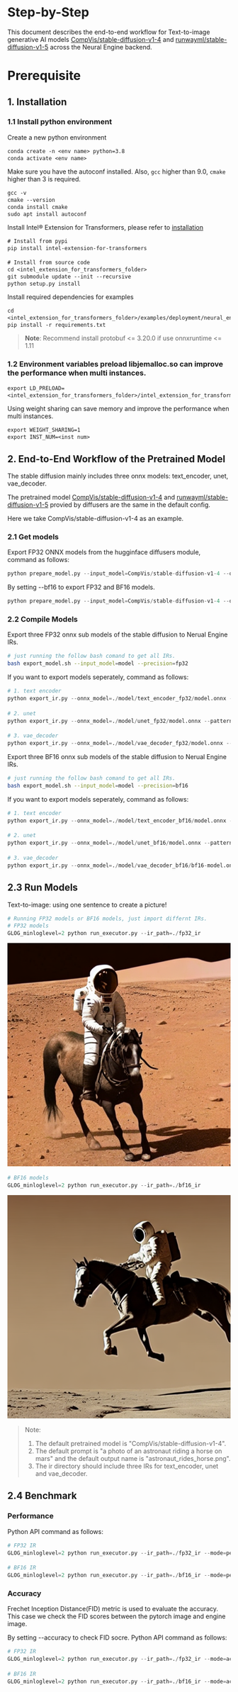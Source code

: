 Step-by-Step
=========
This document describes the end-to-end workflow for Text-to-image generative AI models [CompVis/stable-diffusion-v1-4](https://huggingface.co/CompVis/stable-diffusion-v1-4) and [runwayml/stable-diffusion-v1-5](https://github.com/runwayml/stable-diffusion) across the Neural Engine backend.

# Prerequisite

## 1. Installation
### 1.1 Install python environment
Create a new python environment
```shell
conda create -n <env name> python=3.8
conda activate <env name>
```
Make sure you have the autoconf installed. 
Also, `gcc` higher than 9.0, `cmake` higher than 3 is required.
```shell
gcc -v
cmake --version
conda install cmake
sudo apt install autoconf
```
Install Intel® Extension for Transformers, please refer to [installation](https://github.com/intel/intel-extension-for-transformers/blob/main/docs/installation.md)
```shell
# Install from pypi
pip install intel-extension-for-transformers

# Install from source code
cd <intel_extension_for_transformers_folder>
git submodule update --init --recursive
python setup.py install
```
Install required dependencies for examples
```shell
cd <intel_extension_for_transformers_folder>/examples/deployment/neural_engine/stable_diffusion
pip install -r requirements.txt
```
>**Note**: Recommend install protobuf <= 3.20.0 if use onnxruntime <= 1.11


### 1.2 Environment variables preload libjemalloc.so can improve the performance when multi instances.
```
export LD_PRELOAD=<intel_extension_for_transformers_folder>/intel_extension_for_transformers/backends/neural_engine/executor/third_party/jemalloc/lib/libjemalloc.so
```
Using weight sharing can save memory and improve the performance when multi instances.
```
export WEIGHT_SHARING=1
export INST_NUM=<inst num>
```
## 2. End-to-End Workflow of the Pretrained Model

The stable diffusion mainly includes three onnx models: text_encoder, unet, vae_decoder.

The pretrained model [CompVis/stable-diffusion-v1-4](https://huggingface.co/CompVis/stable-diffusion-v1-4) and [runwayml/stable-diffusion-v1-5](https://github.com/runwayml/stable-diffusion) provied by diffusers are the same in the default config.

Here we take CompVis/stable-diffusion-v1-4 as an example.

### 2.1 Get models
Export FP32 ONNX models from the hugginface diffusers module, command as follows:

```python
python prepare_model.py --input_model=CompVis/stable-diffusion-v1-4 --output_path=./model
```

By setting --bf16 to export FP32 and BF16 models.
```python
python prepare_model.py --input_model=CompVis/stable-diffusion-v1-4 --output_path=./model --bf16
```

### 2.2 Compile Models
Export three FP32 onnx sub models of the stable diffusion to Nerual Engine IRs.

```bash
# just running the follow bash comand to get all IRs.
bash export_model.sh --input_model=model --precision=fp32
```

If you want to export models seperately, command as follows:
```python
# 1. text encoder
python export_ir.py --onnx_model=./model/text_encoder_fp32/model.onnx --pattern_config=text_encoder_pattern.conf --output_path=./fp32_ir/text_encoder/

# 2. unet
python export_ir.py --onnx_model=./model/unet_fp32/model.onnx --pattern_config=unet_pattern.conf --output_path=./fp32_ir/unet/

# 3. vae_decoder
python export_ir.py --onnx_model=./model/vae_decoder_fp32/model.onnx --pattern_config=vae_decoder_pattern.conf --output_path=./fp32_ir/vae_decoder/
```

Export three BF16 onnx sub models of the stable diffusion to Nerual Engine IRs.

```bash
# just running the follow bash comand to get all IRs.
bash export_model.sh --input_model=model --precision=bf16
```

If you want to export models seperately, command as follows:
```python
# 1. text encoder
python export_ir.py --onnx_model=./model/text_encoder_bf16/model.onnx --pattern_config=text_encoder_pattern.conf --output_path=./bf16_ir/text_encoder/

# 2. unet
python export_ir.py --onnx_model=./model/unet_bf16/model.onnx --pattern_config=unet_pattern.conf --output_path=./bf16_ir/unet/

# 3. vae_decoder
python export_ir.py --onnx_model=./model/vae_decoder_bf16/bf16-model.onnx --pattern_config=vae_decoder_pattern.conf --output_path=./bf16_ir/vae_decoder/
```

## 2.3 Run Models

Text-to-image: using one sentence to create a picture!

```python
# Running FP32 models or BF16 models, just import differnt IRs.
# FP32 models
GLOG_minloglevel=2 python run_executor.py --ir_path=./fp32_ir
```
![picture1](./images/astronaut_rides_horse.png)

```python
# BF16 models
GLOG_minloglevel=2 python run_executor.py --ir_path=./bf16_ir
```
![picture2](./images/astronaut_rides_horse_from_engine_1.png)

> Note: 
> 1. The default pretrained model is "CompVis/stable-diffusion-v1-4".
> 2. The default prompt is "a photo of an astronaut riding a horse on mars" and the default output name is "astronaut_rides_horse.png".
> 3. The ir directory should include three IRs for text_encoder, unet and vae_decoder.
## 2.4 Benchmark

### Performance

Python API command as follows:
```python
# FP32 IR
GLOG_minloglevel=2 python run_executor.py --ir_path=./fp32_ir --mode=performance

# BF16 IR
GLOG_minloglevel=2 python run_executor.py --ir_path=./bf16_ir --mode=performance
```

### Accuracy
Frechet Inception Distance(FID) metric is used to evaluate the accuracy. This case we check the FID scores between the pytorch image and engine image.

By setting --accuracy to check FID socre.
Python API command as follows:
```python
# FP32 IR
GLOG_minloglevel=2 python run_executor.py --ir_path=./fp32_ir --mode=accuracy

# BF16 IR
GLOG_minloglevel=2 python run_executor.py --ir_path=./bf16_ir --mode=accuracy
```
